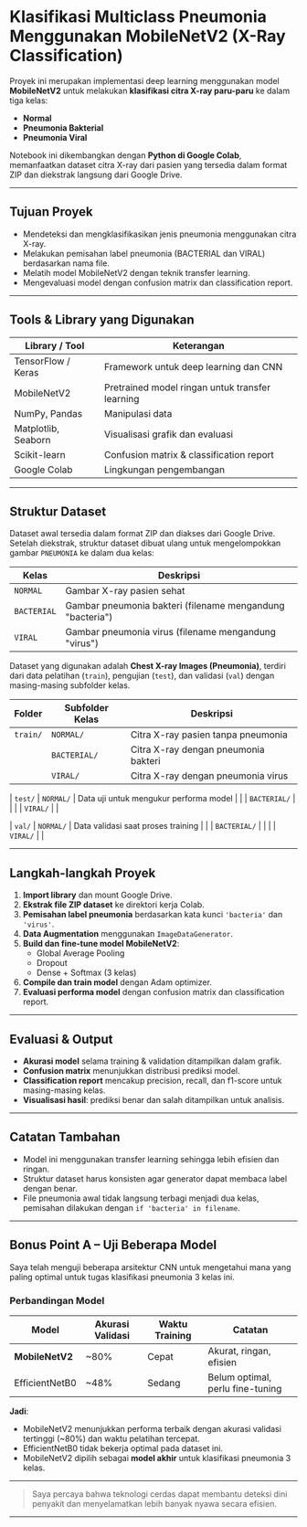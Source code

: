 # Klasifikasi Multiclass Pneumonia Menggunakan MobileNetV2 (X-Ray Classification)

Proyek ini merupakan implementasi deep learning menggunakan model **MobileNetV2** untuk melakukan **klasifikasi citra X-ray paru-paru** ke dalam tiga kelas:
-  **Normal**
-  **Pneumonia Bakterial**
-  **Pneumonia Viral**

Notebook ini dikembangkan dengan **Python di Google Colab**, memanfaatkan dataset citra X-ray dari pasien yang tersedia dalam format ZIP dan diekstrak langsung dari Google Drive.

---

## Tujuan Proyek

- Mendeteksi dan mengklasifikasikan jenis pneumonia menggunakan citra X-ray.
- Melakukan pemisahan label pneumonia (BACTERIAL dan VIRAL) berdasarkan nama file.
- Melatih model MobileNetV2 dengan teknik transfer learning.
- Mengevaluasi model dengan confusion matrix dan classification report.

---

## Tools & Library yang Digunakan

| Library / Tool       | Keterangan                                  |
|----------------------|----------------------------------------------|
| TensorFlow / Keras   | Framework untuk deep learning dan CNN        |
| MobileNetV2          | Pretrained model ringan untuk transfer learning |
| NumPy, Pandas        | Manipulasi data                              |
| Matplotlib, Seaborn  | Visualisasi grafik dan evaluasi              |
| Scikit-learn         | Confusion matrix & classification report     |
| Google Colab         | Lingkungan pengembangan                      |

---

## Struktur Dataset

Dataset awal tersedia dalam format ZIP dan diakses dari Google Drive. Setelah diekstrak, struktur dataset dibuat ulang untuk mengelompokkan gambar `PNEUMONIA` ke dalam dua kelas:

| Kelas        | Deskripsi                                       |
|--------------|-------------------------------------------------|
| `NORMAL`     | Gambar X-ray pasien sehat                       |
| `BACTERIAL`  | Gambar pneumonia bakteri (filename mengandung "bacteria") |
| `VIRAL`      | Gambar pneumonia virus (filename mengandung "virus")    |


Dataset yang digunakan adalah **Chest X-ray Images (Pneumonia)**, terdiri dari data pelatihan (`train`), pengujian (`test`), dan validasi (`val`) dengan masing-masing subfolder kelas.

| Folder        | Subfolder Kelas  | Deskripsi                                     |
|---------------|------------------|-----------------------------------------------|
| `train/`      | `NORMAL/`        | Citra X-ray pasien tanpa pneumonia            |
|               | `BACTERIAL/`     | Citra X-ray dengan pneumonia bakteri          |
|               | `VIRAL/`         | Citra X-ray dengan pneumonia virus            |

| `test/`       | `NORMAL/`        | Data uji untuk mengukur performa model        |
|               | `BACTERIAL/`     |                                               |
|               | `VIRAL/`         |                                               |

| `val/`        | `NORMAL/`        | Data validasi saat proses training            |
|               | `BACTERIAL/`     |                                               |
|               | `VIRAL/`         |                                               |

---

##  Langkah-langkah Proyek

1. **Import library** dan mount Google Drive.
2. **Ekstrak file ZIP dataset** ke direktori kerja Colab.
3. **Pemisahan label pneumonia** berdasarkan kata kunci `'bacteria'` dan `'virus'`.
4. **Data Augmentation** menggunakan `ImageDataGenerator`.
5. **Build dan fine-tune model MobileNetV2**:
   - Global Average Pooling
   - Dropout
   - Dense + Softmax (3 kelas)
6. **Compile dan train model** dengan Adam optimizer.
7. **Evaluasi performa model** dengan confusion matrix dan classification report.

---

## Evaluasi & Output

- **Akurasi model** selama training & validation ditampilkan dalam grafik.
- **Confusion matrix** menunjukkan distribusi prediksi model.
- **Classification report** mencakup precision, recall, dan f1-score untuk masing-masing kelas.
- **Visualisasi hasil**: prediksi benar dan salah ditampilkan untuk analisis.

---

##  Catatan Tambahan

- Model ini menggunakan transfer learning sehingga lebih efisien dan ringan.
- Struktur dataset harus konsisten agar generator dapat membaca label dengan benar.
- File pneumonia awal tidak langsung terbagi menjadi dua kelas, pemisahan dilakukan dengan `if 'bacteria' in filename`.

---

##  Bonus Point A – Uji Beberapa Model

Saya telah menguji beberapa arsitektur CNN untuk mengetahui mana yang paling optimal untuk tugas klasifikasi pneumonia 3 kelas ini.

###  Perbandingan Model

| Model          | Akurasi Validasi | Waktu Training | Catatan                          |
|----------------|------------------|----------------|----------------------------------|
| **MobileNetV2** | ~80%            | Cepat          | Akurat, ringan, efisien          |
| EfficientNetB0  | ~48%            | Sedang         | Belum optimal, perlu fine-tuning |


**Jadi**:  
- MobileNetV2 menunjukkan performa terbaik dengan akurasi validasi tertinggi (~80%) dan waktu pelatihan tercepat.
- EfficientNetB0 tidak bekerja optimal pada dataset ini.
- MobileNetV2 dipilih sebagai **model akhir** untuk klasifikasi pneumonia 3 kelas.

---


> Saya percaya bahwa teknologi cerdas dapat membantu deteksi dini penyakit dan menyelamatkan lebih banyak nyawa secara efisien.

---
